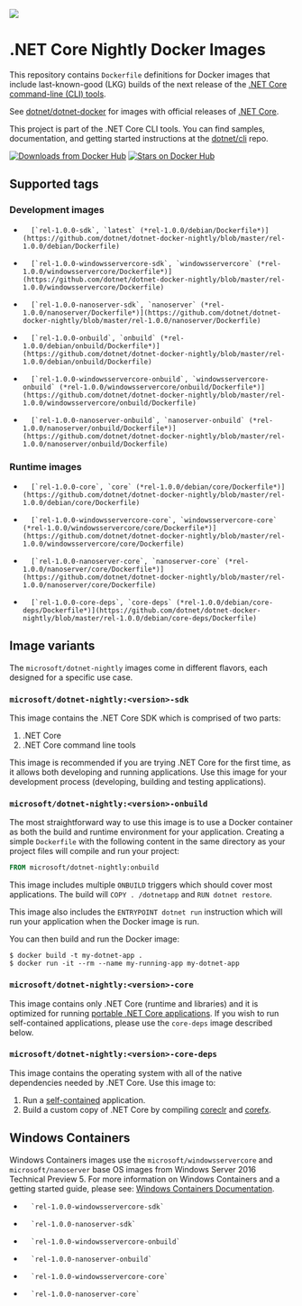 ![](https://avatars0.githubusercontent.com/u/9141961?v=3&amp;s=100)

.NET Core Nightly Docker Images
====================

This repository contains `Dockerfile` definitions for Docker images that include last-known-good (LKG) builds of the next release of the [.NET Core command-line (CLI) tools](https://github.com/dotnet/cli).

See [dotnet/dotnet-docker](https://github.com/dotnet/dotnet-docker) for images with official releases of [.NET Core](http://dotnet.github.io).

This project is part of the .NET Core CLI tools. You can find samples, documentation, and getting started instructions at the [dotnet/cli] repo.

[![Downloads from Docker Hub](https://img.shields.io/docker/pulls/microsoft/dotnet-nightly.svg)](https://hub.docker.com/r/microsoft/dotnet-nightly)
[![Stars on Docker Hub](https://img.shields.io/docker/stars/microsoft/dotnet-nightly.svg)](https://hub.docker.com/r/microsoft/dotnet-nightly)


## Supported tags

### Development images
-       [`rel-1.0.0-sdk`, `latest` (*rel-1.0.0/debian/Dockerfile*)](https://github.com/dotnet/dotnet-docker-nightly/blob/master/rel-1.0.0/debian/Dockerfile)
-       [`rel-1.0.0-windowsservercore-sdk`, `windowsservercore` (*rel-1.0.0/windowsservercore/Dockerfile*)](https://github.com/dotnet/dotnet-docker-nightly/blob/master/rel-1.0.0/windowsservercore/Dockerfile)
-       [`rel-1.0.0-nanoserver-sdk`, `nanoserver` (*rel-1.0.0/nanoserver/Dockerfile*)](https://github.com/dotnet/dotnet-docker-nightly/blob/master/rel-1.0.0/nanoserver/Dockerfile)
-       [`rel-1.0.0-onbuild`, `onbuild` (*rel-1.0.0/debian/onbuild/Dockerfile*)](https://github.com/dotnet/dotnet-docker-nightly/blob/master/rel-1.0.0/debian/onbuild/Dockerfile)
-       [`rel-1.0.0-windowsservercore-onbuild`, `windowsservercore-onbuild` (*rel-1.0.0/windowsservercore/onbuild/Dockerfile*)](https://github.com/dotnet/dotnet-docker-nightly/blob/master/rel-1.0.0/windowsservercore/onbuild/Dockerfile)
-       [`rel-1.0.0-nanoserver-onbuild`, `nanoserver-onbuild` (*rel-1.0.0/nanoserver/onbuild/Dockerfile*)](https://github.com/dotnet/dotnet-docker-nightly/blob/master/rel-1.0.0/nanoserver/onbuild/Dockerfile)

### Runtime images
-       [`rel-1.0.0-core`, `core` (*rel-1.0.0/debian/core/Dockerfile*)](https://github.com/dotnet/dotnet-docker-nightly/blob/master/rel-1.0.0/debian/core/Dockerfile)
-       [`rel-1.0.0-windowsservercore-core`, `windowsservercore-core` (*rel-1.0.0/windowsservercore/core/Dockerfile*)](https://github.com/dotnet/dotnet-docker-nightly/blob/master/rel-1.0.0/windowsservercore/core/Dockerfile)
-       [`rel-1.0.0-nanoserver-core`, `nanoserver-core` (*rel-1.0.0/nanoserver/core/Dockerfile*)](https://github.com/dotnet/dotnet-docker-nightly/blob/master/rel-1.0.0/nanoserver/core/Dockerfile)
-       [`rel-1.0.0-core-deps`, `core-deps` (*rel-1.0.0/debian/core-deps/Dockerfile*)](https://github.com/dotnet/dotnet-docker-nightly/blob/master/rel-1.0.0/debian/core-deps/Dockerfile)

## Image variants

The `microsoft/dotnet-nightly` images come in different flavors, each designed for a specific use case.

### `microsoft/dotnet-nightly:<version>-sdk`

This image contains the .NET Core SDK which is comprised of two parts:

1. .NET Core
2. .NET Core command line tools

This image is recommended if you are trying .NET Core for the first time, as it allows both developing and running
applications. Use this image for your development process (developing, building and testing applications).

### `microsoft/dotnet-nightly:<version>-onbuild`

The most straightforward way to use this image is to use a Docker container as both the build and runtime environment for your application. Creating a simple `Dockerfile` with the following content in the same directory as your project files will compile and run your project:

```dockerfile
FROM microsoft/dotnet-nightly:onbuild
```

This image includes multiple `ONBUILD` triggers which should cover most applications. The build will `COPY . /dotnetapp` and `RUN dotnet restore`.

This image also includes the `ENTRYPOINT dotnet run` instruction which will run your application when the Docker image is run.

You can then build and run the Docker image:

```console
$ docker build -t my-dotnet-app .
$ docker run -it --rm --name my-running-app my-dotnet-app
```

### `microsoft/dotnet-nightly:<version>-core`

This image contains only .NET Core (runtime and libraries) and it is optimized for running [portable .NET Core applications](https://docs.microsoft.com/en-us/dotnet/articles/core/app-types). If you wish to run self-contained applications, please use the `core-deps` image described below.

### `microsoft/dotnet-nightly:<version>-core-deps`

This image contains the operating system with all of the native dependencies needed by .NET Core. Use this image to:

1. Run a [self-contained](https://docs.microsoft.com/en-us/dotnet/articles/core/app-types) application.
2. Build a custom copy of .NET Core by compiling [coreclr](https://github.com/dotnet/coreclr) and [corefx](https://github.com/dotnet/corefx).

## Windows Containers

  Windows Containers images use the `microsoft/windowsservercore` and `microsoft/nanoserver` base OS images from Windows Server 2016 Technical Preview 5.  For more information on Windows Containers and a getting started guide, please see: [Windows Containers Documentation](http://aka.ms/windowscontainers).

-       `rel-1.0.0-windowsservercore-sdk`
-       `rel-1.0.0-nanoserver-sdk`
-       `rel-1.0.0-windowsservercore-onbuild`
-       `rel-1.0.0-nanoserver-onbuild`
-       `rel-1.0.0-windowsservercore-core`
-       `rel-1.0.0-nanoserver-core`


[dotnet/cli]: https://github.com/dotnet/cli

